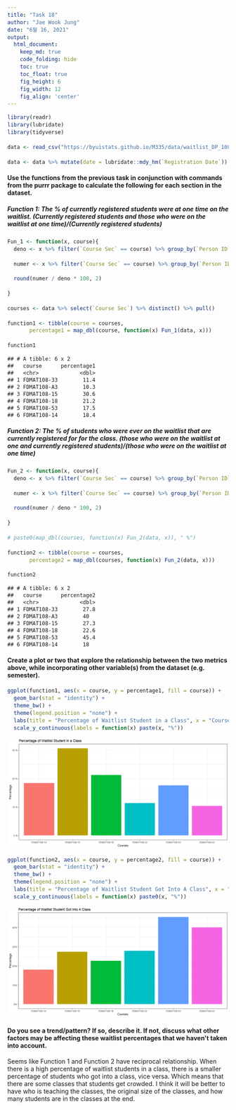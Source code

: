 ```yaml
---
title: "Task 18"
author: "Jae Wook Jung"
date: "6월 16, 2021"
output:
  html_document:  
    keep_md: true
    code_folding: hide
    toc: true
    toc_float: true
    fig_height: 6
    fig_width: 12
    fig_align: 'center'
---
```





```r
library(readr)
library(lubridate)
library(tidyverse)

data <- read_csv("https://byuistats.github.io/M335/data/waitlist_DP_108.csv")

data <- data %>% mutate(date = lubridate::mdy_hm(`Registration Date`))
```

#### Use the functions from the previous task in conjunction with commands from the purrr package to calculate the following for each section in the dataset.

##### Function 1: The % of currently registered students were at one time on the waitlist. (Currently registered students and those who were on the waitlist at one time)/(Currently registered students)


```r
Fun_1 <- function(x, course){
  deno <- x %>% filter(`Course Sec` == course) %>% group_by(`Person ID`) %>% slice(n()) %>% filter(Status == "Registered") %>% ungroup() %>% count() %>% pull()
  
  numer <- x %>% filter(`Course Sec` == course) %>% group_by(`Person ID`) %>% slice(n()) %>% filter(Status == "Registered") %>% ungroup() %>% filter(`Waitlist Reason` == "Waitlist Registered") %>% count() %>% pull()
  
  round(numer / deno * 100, 2)
  
}

courses <- data %>% select(`Course Sec`) %>% distinct() %>% pull()

function1 <- tibble(course = courses,
       percentage1 = map_dbl(course, function(x) Fun_1(data, x)))

function1
```

```
## # A tibble: 6 x 2
##   course      percentage1
##   <chr>             <dbl>
## 1 FDMAT108-33        11.4
## 2 FDMAT108-A3        10.3
## 3 FDMAT108-15        30.6
## 4 FDMAT108-18        21.2
## 5 FDMAT108-53        17.5
## 6 FDMAT108-14        18.4
```

##### Function 2: The % of students who were ever on the waitlist that are currently registered for for the class. (those who were on the waitlist at one and currently registered students)/(those who were on the waitlist at one time)


```r
Fun_2 <- function(x, course){
  deno <- x %>% filter(`Course Sec` == course) %>% group_by(`Person ID`) %>% filter(Status == "Wait List") %>% distinct(`Person ID`) %>% ungroup() %>% count() %>% pull()
  
  numer <- x %>% filter(`Course Sec` == course) %>% group_by(`Person ID`) %>% slice(n()) %>% filter(Status == "Registered") %>% ungroup() %>% filter(`Waitlist Reason` == "Waitlist Registered") %>% count() %>% pull()
  
  round(numer / deno * 100, 2)
  
}

# paste0(map_dbl(courses, function(x) Fun_2(data, x)), " %")

function2 <- tibble(course = courses,
       percentage2 = map_dbl(courses, function(x) Fun_2(data, x)))

function2
```

```
## # A tibble: 6 x 2
##   course      percentage2
##   <chr>             <dbl>
## 1 FDMAT108-33        27.8
## 2 FDMAT108-A3        40  
## 3 FDMAT108-15        27.3
## 4 FDMAT108-18        22.6
## 5 FDMAT108-53        45.4
## 6 FDMAT108-14        18
```

#### Create a plot or two that explore the relationship between the two metrics above, while incorporating other variable(s) from the dataset (e.g. semester).


```r
ggplot(function1, aes(x = course, y = percentage1, fill = course)) +
  geom_bar(stat = "identity") +
  theme_bw() +
  theme(legend.position = "none") +
  labs(title = "Percentage of Waitlist Student in a Class", x = "Courses", y = "Percentage") +
  scale_y_continuous(labels = function(x) paste(x, "%"))
```

![](Task-18_files/figure-html/unnamed-chunk-4-1.png)<!-- -->


```r
ggplot(function2, aes(x = course, y = percentage2, fill = course)) +
  geom_bar(stat = "identity") +
  theme_bw() +
  theme(legend.position = "none") +
  labs(title = "Percentage of Waitlist Student Got Into A Class", x = "Courses", y = "Percentage") +
  scale_y_continuous(labels = function(x) paste0(x, "%"))
```

![](Task-18_files/figure-html/unnamed-chunk-5-1.png)<!-- -->

#### Do you see a trend/pattern? If so, describe it. If not, discuss what other factors may be affecting these waitlist percentages that we haven't taken into account.

Seems like Function 1 and Function 2 have reciprocal relationship. When there is a high percentage of waitlist students in a class, there is a smaller percentage of students who got into a class, vice versa. Which means that there are some classes that students get crowded. I think it will be better to have who is teaching the classes, the original size of the classes, and how many students are in the classes at the end.

